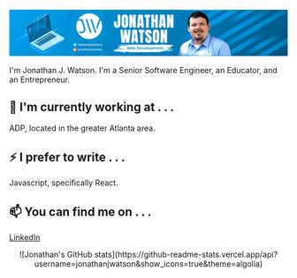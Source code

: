 [![Header](https://github.com/jonathanjwatson/jonathanjwatson/raw/main/assets/header.jpg)](https://some-url.dev/)


I'm Jonathan J. Watson. I'm a Senior Software Engineer, an Educator, and an Entrepreneur.

## 🔭 I'm currently working at . . .

ADP, located in the greater Atlanta area.

## ⚡ I prefer to write . . .

Javascript, specifically React.

## 📫 You can find me on . . .

[LinkedIn](https://www.linkedin.com/in/jonathanjwatson)

<div align="center">
![Jonathan's GitHub stats](https://github-readme-stats.vercel.app/api?username=jonathanjwatson&show_icons=true&theme=algolia)
</div>
